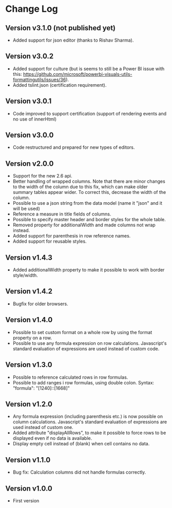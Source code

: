 # Change Log

## Version v3.1.0 (not published yet)
* Added support for json editor (thanks to Rishav Sharma).

## Version v3.0.2
* Added support for culture (but is seems to still be a Power BI issue with this: https://github.com/microsoft/powerbi-visuals-utils-formattingutils/issues/36).
* Added tslint.json (certification requirement).

## Version v3.0.1
* Code improved to support certification (support of rendering events and no use of innerHtml)

## Version v3.0.0
* Code restructured and prepared for new types of editors.

## Version v2.0.0
* Support for the new 2.6 api.
* Better handling of wrapped columns. Note that there are minor changes to the width of the column due to this fix, which can make older summary tables appear wider. To correct this, decrease the width of the column.
* Possible to use a json string from the data model (name it "json" and it will be used)
* Reference a measure in title fields of columns.
* Possible to specify master header and border styles for the whole table.
* Removed property for additionalWidth and made columns not wrap instead.
* Added support for parenthesis in row reference names.
* Added support for reusable styles.

## Version v1.4.3 
* Added additionalWidth property to make it possible to work with border style/width.

## Version v1.4.2
* Bugfix for older browsers.

## Version v1.4.0
* Possible to set custom format on a whole row by using the format property on a row.
* Possible to use any formula expression on row calculations. Javascript's standard evaluation of expressions are used instead of custom code.

## Version v1.3.0
* Possible to reference calculated rows in row formulas.
* Possible to add ranges i row formulas, using double colon. Syntax: "formula": "[1240]::[1668]"

## Version v1.2.0
* Any formula expression (including parenthesis etc.) is now possible on column calculations. Javascript's standard evaluation of expressions are used instead of custom one.
* Added attribute "displayAllRows", to make it possible to force rows to be displayed even if no data is available.
* Display empty cell instead of (blank) when cell contains no data.

## Version v1.1.0
* Bug fix: Calculation columns did not handle formulas correctly.

## Version v1.0.0
* First version
